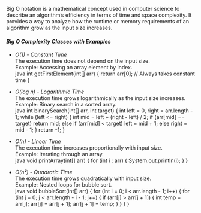 Big O notation is a mathematical concept used in computer science to describe an algorithm’s efficiency in terms of time and space complexity. It provides a way to analyze how the runtime or memory requirements of an algorithm grow as the input size increases.  

#### *Big O Complexity Classes with Examples*  

- *O(1) - Constant Time*  
  The execution time does not depend on the input size.  
  Example: Accessing an array element by index.  
  java
  int getFirstElement(int[] arr) {
      return arr[0]; // Always takes constant time
  }
  
  
- *O(log n) - Logarithmic Time*  
  The execution time grows logarithmically as the input size increases.  
  Example: Binary search in a sorted array.  
  java
  int binarySearch(int[] arr, int target) {
      int left = 0, right = arr.length - 1;
      while (left <= right) {
          int mid = left + (right - left) / 2;
          if (arr[mid] == target) return mid;
          else if (arr[mid] < target) left = mid + 1;
          else right = mid - 1;
      }
      return -1;
  }
  

- *O(n) - Linear Time*  
  The execution time increases proportionally with input size.  
  Example: Iterating through an array.  
  java
  void printArray(int[] arr) {
      for (int i : arr) {
          System.out.println(i);
      }
  }
  

- *O(n²) - Quadratic Time*  
  The execution time grows quadratically with input size.  
  Example: Nested loops for bubble sort.  
  java
  void bubbleSort(int[] arr) {
      for (int i = 0; i < arr.length - 1; i++) {
          for (int j = 0; j < arr.length - i - 1; j++) {
              if (arr[j] > arr[j + 1]) {
                  int temp = arr[j];
                  arr[j] = arr[j + 1];
                  arr[j + 1] = temp;
              }
          }
      }
  }
